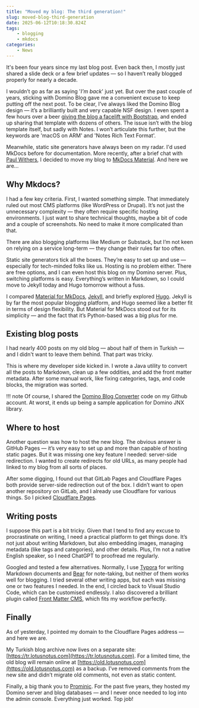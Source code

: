 ```yaml
---
title: "Moved my blog: The third generation!"
slug: moved-blog-third-generation
date: 2025-06-12T10:18:30.824Z
tags:
    - blogging
    - mkdocs
categories:
    - News
---
```


It's been four years since my last blog post. Even back then, I mostly just shared a slide deck or a few brief updates — so I haven’t really blogged properly for nearly a decade.
<!-- more -->
I wouldn’t go as far as saying '*I’m back*' just yet. But over the past couple of years, sticking with Domino Blog gave me a convenient excuse to keep putting off the next post. To be clear, I’ve always liked the Domino Blog design — it’s a brilliantly built and very capable NSF design. I even spent a few hours over a beer [giving the blog a facelift with Bootstrap](../imported/2013-11-change-is-good....md), and ended up sharing that template with dozens of others. The issue isn’t with the blog template itself, but sadly with Notes. I won’t articulate this further, but the keywords are 'macOS on ARM' and 'Notes Rich Text Format'.

Meanwhile, static site generators have always been on my radar. I'd used MkDocs before for documentation. More recently, after a brief chat with [Paul Withers](https://paulswithers.github.io/), I decided to move my blog to [MkDocs Material](https://squidfunk.github.io/mkdocs-material/). And here we are...

## Why Mkdocs?

I had a few key criteria. First, I wanted something simple. That immediately ruled out most CMS platforms (like WordPress or Drupal). It’s not just the unnecessary complexity — they often require specific hosting environments. I just want to share technical thoughts, maybe a bit of code and a couple of screenshots. No need to make it more complicated than that.

There are also blogging platforms like Medium or Substack, but I’m not keen on relying on a service long-term — they change their rules far too often.

Static site generators tick all the boxes. They’re easy to set up and use — especially for tech-minded folks like us. Hosting is no problem either. There are free options, and I can even host this blog on my Domino server. Plus, switching platforms is easy. Everything’s written in Markdown, so I could move to Jekyll today and Hugo tomorrow without a fuss.

I compared [Material for MkDocs](https://squidfunk.github.io/mkdocs-material/), [Jekyll](https://jekyllrb.com/), and briefly explored [Hugo](https://gohugo.io/). Jekyll is by far the most popular blogging platform, and Hugo seemed like a better fit in terms of design flexibility. But Material for MkDocs stood out for its simplicity — and the fact that it’s Python-based was a big plus for me.

## Existing blog posts

I had nearly 400 posts on my old blog — about half of them in Turkish — and I didn't want to leave them behind. That part was tricky.

This is where my developer side kicked in. I wrote a Java utility to convert all the posts to Markdown, clean up a few oddities, and add the front matter metadata. After some manual work, like fixing categories, tags, and code blocks, the migration was sorted.

!!! note
    Of course, I shared the [Domino Blog Converter](https://github.com/sbasegmez/Domino-Blog-Converter) code on my Github account. At worst, it ends up being a sample application for Domino JNX library.

## Where to host

Another question was how to host the new blog. The obvious answer is GitHub Pages — it’s very easy to set up and more than capable of hosting static pages. But it was missing one key feature I needed: server-side redirection. I wanted to create redirects for old URLs, as many people had linked to my blog from all sorts of places.

After some digging, I found out that GitLab Pages and Cloudflare Pages both provide server-side redirection out of the box. I didn’t want to open another repository on GitLab, and I already use Cloudflare for various things. So I picked [Cloudflare Pages](https://pages.cloudflare.com/).

## Writing posts

I suppose this part is a bit tricky. Given that I tend to find any excuse to procrastinate on writing, I need a practical platform to get things done. It’s not just about writing Markdown, but also embedding images, managing metadata (like tags and categories), and other details. Plus, I’m not a native English speaker, so I need ChatGPT to proofread me regularly.

Googled and tested a few alternatives. Normally, I use [Typora](https://typora.io/) for writing Markdown documents and [Bear](https://bear.app/) for note-taking, but neither of them works well for blogging. I tried several other writing apps, but each was missing one or two features I needed. In the end, I circled back to Visual Studio Code, which can be customised endlessly. I also discovered a brilliant plugin called [Front Matter CMS](https://frontmatter.codes), which fits my workflow perfectly.

## Finally

As of yesterday, I pointed my domain to the Cloudflare Pages address — and here we are.

My Turkish blog archive now lives on a separate site: [https://tr.lotusnotus.com](https://tr.lotusnotus.com). For a limited time, the old blog will remain online at [https://old.lotusnotus.com](https://old.lotusnotus.com) as a backup. I’ve removed comments from the new site and didn’t migrate old comments, not even as static content.

Finally, a big thank you to [Prominic](https://www.prominic.net/). For the past five years, they hosted my Domino server and blog databases — and I never once needed to log into the admin console. Everything just worked. Top job!

